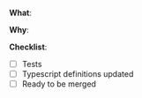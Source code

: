 **What**:

<!-- What changes are being made? (What feature/bug is being fixed here?) -->


**Why**:

<!-- Why are these changes necessary? -->


**Checklist**:

<!-- Remove an item if that's irrelevant to your changes -->
<!-- to check an item, place an "x" in the box like so: "- [x] Documentation" -->

- [ ] Tests
- [ ] Typescript definitions updated
- [ ] Ready to be merged

<!-- feel free to add additional comments -->
